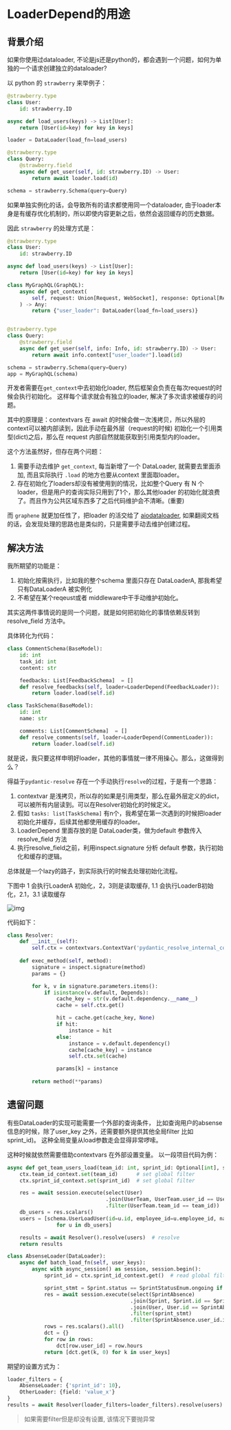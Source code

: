 # LoaderDepend的用途

## 背景介绍
如果你使用过dataloader, 不论是js还是python的，都会遇到一个问题，如何为单独的一个请求创建独立的dataloader?

以 python 的 `strawberry` 来举例子：

```python
@strawberry.type
class User:
    id: strawberry.ID

async def load_users(keys) -> List[User]:
    return [User(id=key) for key in keys]

loader = DataLoader(load_fn=load_users)

@strawberry.type
class Query:
    @strawberry.field
    async def get_user(self, id: strawberry.ID) -> User:
        return await loader.load(id)

schema = strawberry.Schema(query=Query)
```

如果单独实例化的话，会导致所有的请求都使用同一个dataloader, 由于loader本身是有缓存优化机制的，所以即使内容更新之后，依然会返回缓存的历史数据。

因此 `strawberry` 的处理方式是：

```python
@strawberry.type
class User:
    id: strawberry.ID

async def load_users(keys) -> List[User]:
    return [User(id=key) for key in keys]

class MyGraphQL(GraphQL):
    async def get_context(
        self, request: Union[Request, WebSocket], response: Optional[Response]
    ) -> Any:
        return {"user_loader": DataLoader(load_fn=load_users)}


@strawberry.type
class Query:
    @strawberry.field
    async def get_user(self, info: Info, id: strawberry.ID) -> User:
        return await info.context["user_loader"].load(id)

schema = strawberry.Schema(query=Query)
app = MyGraphQL(schema)
```

开发者需要在`get_context`中去初始化loader, 然后框架会负责在每次request的时候会执行初始化。 这样每个请求就会有独立的loader, 解决了多次请求被缓存的问题。

其中的原理是：contextvars 在 await 的时候会做一次浅拷贝，所以外层的context可以被内部读到，因此手动在最外层（request的时候) 初始化一个引用类型(dict)之后，那么在 request 内部自然就能获取到引用类型内的loader。

这个方法虽然好，但存在两个问题：

1. 需要手动去维护 `get_context`, 每当新增了一个 DataLoader, 就需要去里面添加, 而且实际执行 `.load` 的地方也要从context 里面取loader。
2. 存在初始化了loaders却没有被使用到的情况，比如整个Query 有 N 个loader，但是用户的查询实际只用到了1个，那么其他loader 的初始化就浪费了。而且作为公共区域东西多了之后代码维护会不清晰。(重要)

而 `graphene` 就更加任性了，把loader 的活交给了 [aiodataloader](https://github.com/graphql/dataloader#creating-a-new-dataloader-per-request), 如果翻阅文档的话，会发现处理的思路也是类似的，只是需要手动去维护创建过程。

## 解决方法

我所期望的功能是：

1. 初始化按需执行，比如我的整个schema 里面只存在 DataLoaderA, 那我希望只有DataLoaderA 被实例化
2. 不希望在某个reqeust或者 middleware中干手动维护初始化。

其实这两件事情说的是同一个问题，就是如何把初始化的事情依赖反转到 resolve_field 方法中。

具体转化为代码：

```python
class CommentSchema(BaseModel):
    id: int
    task_id: int
    content: str

    feedbacks: List[FeedbackSchema]  = []
    def resolve_feedbacks(self, loader=LoaderDepend(FeedbackLoader)):
        return loader.load(self.id)

class TaskSchema(BaseModel):
    id: int
    name: str

    comments: List[CommentSchema]  = []
    def resolve_comments(self, loader=LoaderDepend(CommentLoader)):
        return loader.load(self.id)
```

就是说，我只要这样申明好loader，其他的事情就一律不用操心。那么，这做得到么？

得益于`pydantic-resolve` 存在一个手动执行`resolve`的过程，于是有一个思路：

1. contextvar 是浅拷贝，所以存的如果是引用类型，那么在最外层定义的dict，可以被所有内层读到。可以在Resolver初始化的时候定义。
2. 假如 `tasks: list[TaskSchema]` 有n个，我希望在第一次遇到的时候把loader 初始化并缓存，后续其他都使用缓存的loader。
3. LoaderDepend 里面存放的是 DataLoader类，做为default 参数传入resolve_field 方法
4. 执行resolve_field之前，利用inspect.signature 分析 default 参数，执行初始化和缓存的逻辑。

总体就是一个lazy的路子，到实际执行的时候去处理初始化流程。

下图中 1 会执行LoaderA 初始化，2，3则是读取缓存, 1.1 会执行LoaderB初始化，2.1，3.1 读取缓存

![img](./imgs/contextvar_cache.png)

代码如下：

```python
class Resolver:
    def __init__(self):
        self.ctx = contextvars.ContextVar('pydantic_resolve_internal_context', default={})
    
    def exec_method(self, method):
        signature = inspect.signature(method)
        params = {}

        for k, v in signature.parameters.items():
            if isinstance(v.default, Depends):
                cache_key = str(v.default.dependency.__name__)
                cache = self.ctx.get()

                hit = cache.get(cache_key, None)
                if hit:
                    instance = hit
                else:
                    instance = v.default.dependency()
                    cache[cache_key] = instance
                    self.ctx.set(cache)

                params[k] = instance
                
        return method(**params)
```

## 遗留问题

有些DataLoader的实现可能需要一个外部的查询条件， 比如查询用户的absense信息的时候，除了user_key 之外，还需要额外提供其他全局filter 比如sprint_id)。 这种全局变量从load参数走会显得非常啰嗦。

这种时候就依然需要借助contextvars 在外部设置变量。 以一段项目代码为例：

```python
async def get_team_users_load(team_id: int, sprint_id: Optional[int], session: AsyncSession):
    ctx.team_id_context.set(team_id)      # set global filter
    ctx.sprint_id_context.set(sprint_id)  # set global filter

    res = await session.execute(select(User)
                                .join(UserTeam, UserTeam.user_id == User.id)
                                .filter(UserTeam.team_id == team_id))
    db_users = res.scalars()
    users = [schema.UserLoadUser(id=u.id, employee_id=u.employee_id, name=u.name) 
                for u in db_users]

    results = await Resolver().resolve(users)  # resolve
    return results
```

```python
class AbsenseLoader(DataLoader):
    async def batch_load_fn(self, user_keys):
        async with async_session() as session, session.begin():
            sprint_id = ctx.sprint_id_context.get()  # read global filter

            sprint_stmt = Sprint.status == SprintStatusEnum.ongoing if not sprint_id else Sprint.id == sprint_id
            res = await session.execute(select(SprintAbsence)
                                        .join(Sprint, Sprint.id == SprintAbsence.sprint_id)
                                        .join(User, User.id == SprintAbsence.user_id)
                                        .filter(sprint_stmt)
                                        .filter(SprintAbsence.user_id.in_(user_keys)))
            rows = res.scalars().all()
            dct = {}
            for row in rows:
                dct[row.user_id] = row.hours
            return [dct.get(k, 0) for k in user_keys]
```

期望的设置方式为：

```python
loader_filters = {
    AbsenseLoader: {'sprint_id': 10}, 
    OtherLoader: {field: 'value_x'}
}
results = await Resolver(loader_filters=loader_filters).resolve(users)
```

> 如果需要filter但是却没有设置, 该情况下要抛异常
